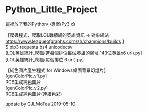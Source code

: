 # Python_Little_Project  
這裡放了我的Python小專案(Py3.x)  



【爬蟲程式，爬取LOL戰績網的英雄資訊  → 對象網站 https://www.leagueofgraphs.com/zh/champions/builds 】  
    $ pip3 requests bs4 unicodecsv  
    [LOL英雄統計_爬蟲(進每個排位每位英雄的網址 143位英雄x6 url).py]  
    [LOL英雄統計_爬蟲(每個排位 6 url).py]  
    
    
【純色圖片產生程式 for Windows桌面背景幻燈片】  
    [genColorPic_v1.py]  
        RGB生成純色圖片  
    [genColorPic_v2.py]  
        RGB生成純色圖片(連續色彩)  

update by GJLMoTea 2019-05-10  
  
